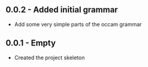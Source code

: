 ## 0.0.2 - Added initial grammar
* Add some very simple parts of the occam grammar

## 0.0.1 - Empty
* Created the project skeleton
